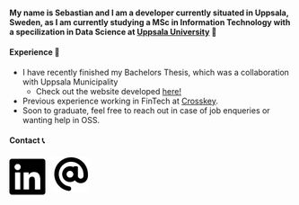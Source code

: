 #### My name is Sebastian and I am a developer currently situated in Uppsala, Sweden, as I am currently studying a MSc in Information Technology with a specilization in Data Science at [Uppsala University](https://www.uu.se/en) 🏫

#### Experience 🚀

- I have recently finished my Bachelors Thesis, which was a collaboration with Uppsala Municipality
    -   Check out the website developed [here!](https://badvatten.uppsala.se/)
- Previous experience working in FinTech at [Crosskey](https://www.crosskey.fi/).
- Soon to graduate, feel free to reach out in case of job enqueries or wanting help in OSS.  

#### Contact 📞

[<img align="left" alt="LinkedIn" width="64px" style="margin-right: 1em" src="./img/linkedin-brands.svg">](https://www.linkedin.com/in/sebastian-gr%C3%B6nlund-2b000317a/)

[<img align="left" alt="Email" width="64px" style="margin-right: 1em" src="./img/at-solid.svg">](mailto:sebastiangronlundwork@gmail.com)
